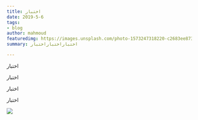 ```yaml
---
title: اختبار
date: 2019-5-6
tags:
- blog
author: mahmoud
featuredimg: https://images.unsplash.com/photo-1573247318220-c2683ee87351?ixlib=rb-1.2.1&auto=format&fit=crop&w=500&q=60
summary: اختباراختباراختبار

---
```

اختبار 

اختبار

اختبار

اختبار

![](/assets/img/8tfzfmpvoz.jpg)